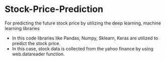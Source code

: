 # Stock-Price-Prediction
For predicting the future stock price by utilizing the deep learning, machine learning libraries

- In this code libraries like Pandas, Numpy, Sklearn, Keras are utilized to predict the stock price.
- In this case, stock data is collected from the yahoo finance by using web.datareader function.

